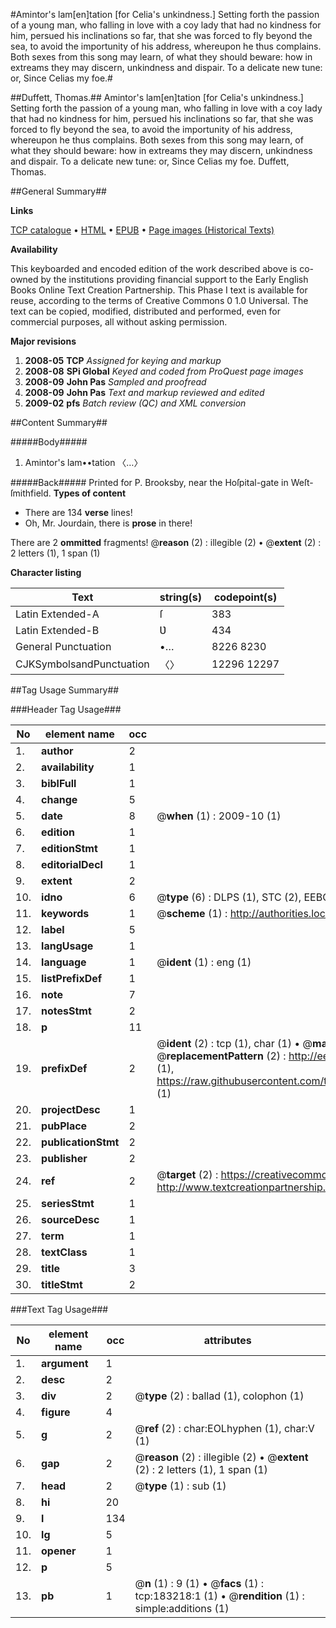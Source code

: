 #Amintor's lam[en]tation [for Celia's unkindness.] Setting forth the passion of a young man, who falling in love with a coy lady that had no kindness for him, persued his inclinations so far, that she was forced to fly beyond the sea, to avoid the importunity of his address, whereupon he thus complains. Both sexes from this song may learn, of what they should beware: how in extreams they may discern, unkindness and dispair. To a delicate new tune: or, Since Celias my foe.#

##Duffett, Thomas.##
Amintor's lam[en]tation [for Celia's unkindness.] Setting forth the passion of a young man, who falling in love with a coy lady that had no kindness for him, persued his inclinations so far, that she was forced to fly beyond the sea, to avoid the importunity of his address, whereupon he thus complains. Both sexes from this song may learn, of what they should beware: how in extreams they may discern, unkindness and dispair. To a delicate new tune: or, Since Celias my foe.
Duffett, Thomas.

##General Summary##

**Links**

[TCP catalogue](http://www.ota.ox.ac.uk/tcp/)  • 
[HTML](http://tei.it.ox.ac.uk/tcp/Texts-HTML/free/B02/B02795.html)  • 
[EPUB](http://tei.it.ox.ac.uk/tcp/Texts-EPUB/free/B02/B02795.epub) • 
[Page images (Historical Texts)](https://data.historicaltexts.jisc.ac.uk/view?pubId=eebo-99887593e&pageId=eebo-99887593e-183218-1)

**Availability**

This keyboarded and encoded edition of the
	       work described above is co-owned by the institutions
	       providing financial support to the Early English Books
	       Online Text Creation Partnership. This Phase I text is
	       available for reuse, according to the terms of Creative
	       Commons 0 1.0 Universal. The text can be copied,
	       modified, distributed and performed, even for
	       commercial purposes, all without asking permission.

**Major revisions**

1. __2008-05__ __TCP__ *Assigned for keying and markup*
1. __2008-08__ __SPi Global__ *Keyed and coded from ProQuest page images*
1. __2008-09__ __John Pas__ *Sampled and proofread*
1. __2008-09__ __John Pas__ *Text and markup reviewed and edited*
1. __2009-02__ __pfs__ *Batch review (QC) and XML conversion*

##Content Summary##

#####Body#####

1. Amintor's lam••tation 〈…〉

#####Back#####
Printed for P. Brooksby, near the Hoſpital-gate in Weſt-ſmithfield.
**Types of content**

  * There are 134 **verse** lines!
  * Oh, Mr. Jourdain, there is **prose** in there!

There are 2 **ommitted** fragments! 
 @__reason__ (2) : illegible (2)  •  @__extent__ (2) : 2 letters (1), 1 span (1)

**Character listing**


|Text|string(s)|codepoint(s)|
|---|---|---|
|Latin Extended-A|ſ|383|
|Latin Extended-B|Ʋ|434|
|General Punctuation|•…|8226 8230|
|CJKSymbolsandPunctuation|〈〉|12296 12297|

##Tag Usage Summary##

###Header Tag Usage###

|No|element name|occ|attributes|
|---|---|---|---|
|1.|__author__|2||
|2.|__availability__|1||
|3.|__biblFull__|1||
|4.|__change__|5||
|5.|__date__|8| @__when__ (1) : 2009-10 (1)|
|6.|__edition__|1||
|7.|__editionStmt__|1||
|8.|__editorialDecl__|1||
|9.|__extent__|2||
|10.|__idno__|6| @__type__ (6) : DLPS (1), STC (2), EEBO-CITATION (1), PROQUEST (1), VID (1)|
|11.|__keywords__|1| @__scheme__ (1) : http://authorities.loc.gov/ (1)|
|12.|__label__|5||
|13.|__langUsage__|1||
|14.|__language__|1| @__ident__ (1) : eng (1)|
|15.|__listPrefixDef__|1||
|16.|__note__|7||
|17.|__notesStmt__|2||
|18.|__p__|11||
|19.|__prefixDef__|2| @__ident__ (2) : tcp (1), char (1)  •  @__matchPattern__ (2) : ([0-9\-]+):([0-9IVX]+) (1), (.+) (1)  •  @__replacementPattern__ (2) : http://eebo.chadwyck.com/downloadtiff?vid=$1&page=$2 (1), https://raw.githubusercontent.com/textcreationpartnership/Texts/master/tcpchars.xml#$1 (1)|
|20.|__projectDesc__|1||
|21.|__pubPlace__|2||
|22.|__publicationStmt__|2||
|23.|__publisher__|2||
|24.|__ref__|2| @__target__ (2) : https://creativecommons.org/publicdomain/zero/1.0/ (1), http://www.textcreationpartnership.org/docs/. (1)|
|25.|__seriesStmt__|1||
|26.|__sourceDesc__|1||
|27.|__term__|1||
|28.|__textClass__|1||
|29.|__title__|3||
|30.|__titleStmt__|2||


###Text Tag Usage###

|No|element name|occ|attributes|
|---|---|---|---|
|1.|__argument__|1||
|2.|__desc__|2||
|3.|__div__|2| @__type__ (2) : ballad (1), colophon (1)|
|4.|__figure__|4||
|5.|__g__|2| @__ref__ (2) : char:EOLhyphen (1), char:V (1)|
|6.|__gap__|2| @__reason__ (2) : illegible (2)  •  @__extent__ (2) : 2 letters (1), 1 span (1)|
|7.|__head__|2| @__type__ (1) : sub (1)|
|8.|__hi__|20||
|9.|__l__|134||
|10.|__lg__|5||
|11.|__opener__|1||
|12.|__p__|5||
|13.|__pb__|1| @__n__ (1) : 9 (1)  •  @__facs__ (1) : tcp:183218:1 (1)  •  @__rendition__ (1) : simple:additions (1)|
